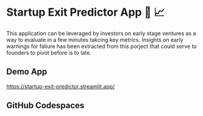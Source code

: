 # Startup Exit Predictor App 🚀 📈 


This application can be leveraged by investors on early stage ventures as a way to evaluate in a few minutes takcing key metrics. Insights on early warnings for faliure has been extracted from this porject that could serve to founders to pivot before is to late.

## Demo App

https://startup-exit-predictor.streamlit.app/

## GitHub Codespaces

